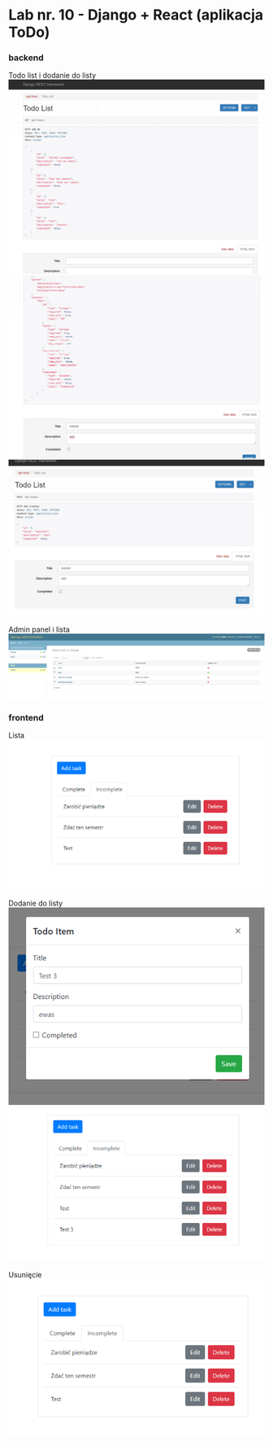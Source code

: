 # Lab nr. 10 - Django + React (aplikacja ToDo)

### backend

Todo list i dodanie do listy
![](screens/1.png)
![](screens/2.png)
![](screens/3.png)

Admin panel i lista
![](screens/7.png)

### frontend

Lista
![](screens/4.png)

Dodanie do listy
![](screens/8.png)
![](screens/5.png)

Usunięcie
![](screens/6.png)

